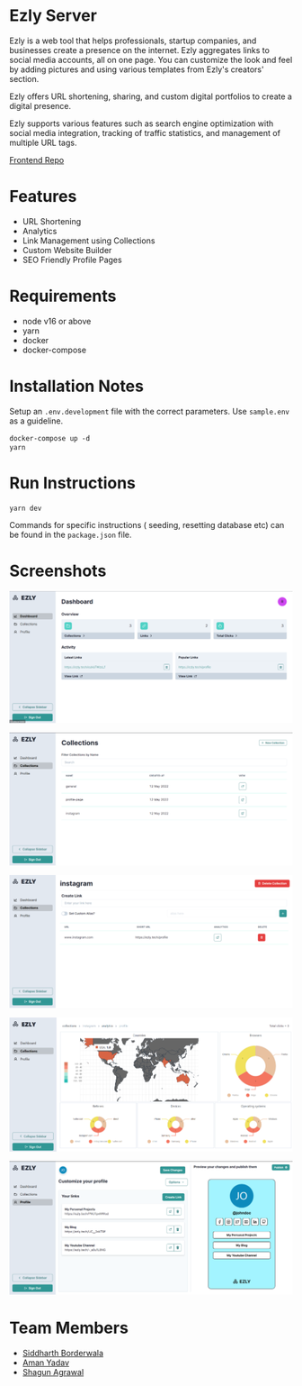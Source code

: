 # Ezly Server

Ezly is a web tool that helps professionals, startup companies, and businesses create a presence on the internet. Ezly aggregates links to social media accounts, all on one page. You can customize the look and feel by adding pictures and using various templates from Ezly's creators' section.

Ezly offers URL shortening, sharing, and custom digital portfolios to create
a digital presence.

Ezly supports various features such as search engine optimization with social media integration, tracking of traffic statistics, and management of multiple URL tags.

[Frontend Repo](https://github.com/siddharthborderwala/ezly-client)

# Features

- URL Shortening
- Analytics
- Link Management using Collections
- Custom Website Builder
- SEO Friendly Profile Pages

# Requirements

- node v16 or above
- yarn
- docker
- docker-compose

# Installation Notes

Setup an `.env.development` file with the correct parameters. Use `sample.env` as a guideline.

```
docker-compose up -d
yarn
```

# Run Instructions

```
yarn dev
```

Commands for specific instructions ( seeding, resetting database etc) can be found in the `package.json` file.

# Screenshots

![screenshot](screenshots/img1.png)

![screenshot](screenshots/img2.png)

![screenshot](screenshots/img4.png)

![screenshot](screenshots/img3.png)

![screenshot](screenshots/img5.png)

# Team Members

- [Siddharth Borderwala](https://github.com/siddharthborderwala)
- [Aman Yadav](https://github.com/yadav-aman)
- [Shagun Agrawal](https://github.com/standmarsh)
